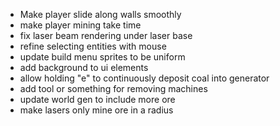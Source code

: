 - Make player slide along walls smoothly
- make player mining take time
- fix laser beam rendering under laser base
- refine selecting entities with mouse
- update build menu sprites to be uniform
- add background to ui elements
- allow holding "e" to continuously deposit coal into generator
- add tool or something for removing machines
- update world gen to include more ore
- make lasers only mine ore in a radius
